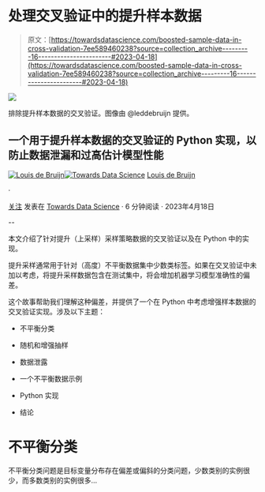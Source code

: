 # 处理交叉验证中的提升样本数据

> 原文：[https://towardsdatascience.com/boosted-sample-data-in-cross-validation-7ee589460238?source=collection_archive---------16-----------------------#2023-04-18](https://towardsdatascience.com/boosted-sample-data-in-cross-validation-7ee589460238?source=collection_archive---------16-----------------------#2023-04-18)

![](../Images/a846b2d703659565e18e57e9ea391996.png)

排除提升样本数据的交叉验证。图像由 @leddebruijn 提供。

## 一个用于提升样本数据的交叉验证的 Python 实现，以防止数据泄漏和过高估计模型性能

[](https://medium.louisdebruijn.com/?source=post_page-----7ee589460238--------------------------------)[![Louis de Bruijn](../Images/68627f062ae4527063c948fe2f8651ff.png)](https://medium.louisdebruijn.com/?source=post_page-----7ee589460238--------------------------------)[](https://towardsdatascience.com/?source=post_page-----7ee589460238--------------------------------)[![Towards Data Science](../Images/a6ff2676ffcc0c7aad8aaf1d79379785.png)](https://towardsdatascience.com/?source=post_page-----7ee589460238--------------------------------) [Louis de Bruijn](https://medium.louisdebruijn.com/?source=post_page-----7ee589460238--------------------------------)

·

[关注](https://medium.com/m/signin?actionUrl=https%3A%2F%2Fmedium.com%2F_%2Fsubscribe%2Fuser%2Feb6696b15003&operation=register&redirect=https%3A%2F%2Ftowardsdatascience.com%2Fboosted-sample-data-in-cross-validation-7ee589460238&user=Louis+de+Bruijn&userId=eb6696b15003&source=post_page-eb6696b15003----7ee589460238---------------------post_header-----------) 发表在 [Towards Data Science](https://towardsdatascience.com/?source=post_page-----7ee589460238--------------------------------) · 6 分钟阅读 · 2023年4月18日 [](https://medium.com/m/signin?actionUrl=https%3A%2F%2Fmedium.com%2F_%2Fvote%2Ftowards-data-science%2F7ee589460238&operation=register&redirect=https%3A%2F%2Ftowardsdatascience.com%2Fboosted-sample-data-in-cross-validation-7ee589460238&user=Louis+de+Bruijn&userId=eb6696b15003&source=-----7ee589460238---------------------clap_footer-----------)

--

[](https://medium.com/m/signin?actionUrl=https%3A%2F%2Fmedium.com%2F_%2Fbookmark%2Fp%2F7ee589460238&operation=register&redirect=https%3A%2F%2Ftowardsdatascience.com%2Fboosted-sample-data-in-cross-validation-7ee589460238&source=-----7ee589460238---------------------bookmark_footer-----------)

本文介绍了针对提升（上采样）采样策略数据的交叉验证以及在 Python 中的实现。

提升采样通常用于针对（高度）不平衡数据集中少数类标签。如果在交叉验证中未加以考虑，将提升采样数据包含在测试集中，将会增加机器学习模型准确性的偏差。

这个故事帮助我们理解这种偏差，并提供了一个在 Python 中考虑增强样本数据的交叉验证实现。涉及以下主题：

+   不平衡分类

+   随机和增强抽样

+   数据泄露

+   一个不平衡数据示例

+   Python 实现

+   结论

# 不平衡分类

不平衡分类问题是目标变量分布存在偏差或偏斜的分类问题，少数类别的实例很少，而多数类别的实例很多…
